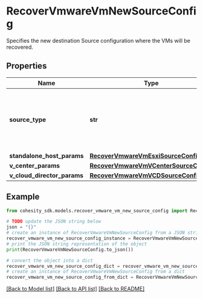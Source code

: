 # RecoverVmwareVmNewSourceConfig

Specifies the new destination Source configuration where the VMs will be recovered.

## Properties

Name | Type | Description | Notes
------------ | ------------- | ------------- | -------------
**source_type** | **str** | Specifies the type of VMware source to which the VMs are being restored. | 
**standalone_host_params** | [**RecoverVmwareVmEsxiSourceConfig**](RecoverVmwareVmEsxiSourceConfig.md) |  | [optional] 
**v_center_params** | [**RecoverVmwareVmVCenterSourceConfig**](RecoverVmwareVmVCenterSourceConfig.md) |  | [optional] 
**v_cloud_director_params** | [**RecoverVmwareVmVCDSourceConfig**](RecoverVmwareVmVCDSourceConfig.md) |  | [optional] 

## Example

```python
from cohesity_sdk.models.recover_vmware_vm_new_source_config import RecoverVmwareVmNewSourceConfig

# TODO update the JSON string below
json = "{}"
# create an instance of RecoverVmwareVmNewSourceConfig from a JSON string
recover_vmware_vm_new_source_config_instance = RecoverVmwareVmNewSourceConfig.from_json(json)
# print the JSON string representation of the object
print(RecoverVmwareVmNewSourceConfig.to_json())

# convert the object into a dict
recover_vmware_vm_new_source_config_dict = recover_vmware_vm_new_source_config_instance.to_dict()
# create an instance of RecoverVmwareVmNewSourceConfig from a dict
recover_vmware_vm_new_source_config_from_dict = RecoverVmwareVmNewSourceConfig.from_dict(recover_vmware_vm_new_source_config_dict)
```
[[Back to Model list]](../README.md#documentation-for-models) [[Back to API list]](../README.md#documentation-for-api-endpoints) [[Back to README]](../README.md)


